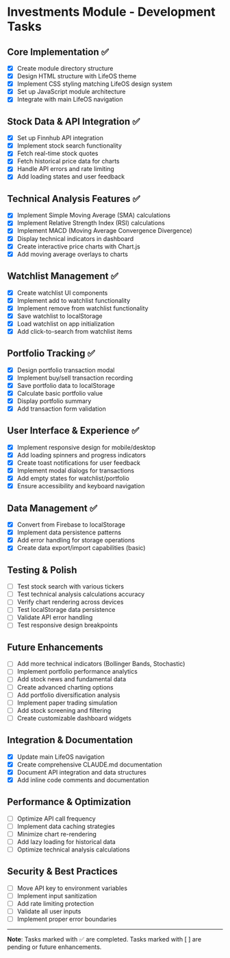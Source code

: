 # Investments Module - Development Tasks

## Core Implementation ✅
- [x] Create module directory structure
- [x] Design HTML structure with LifeOS theme
- [x] Implement CSS styling matching LifeOS design system
- [x] Set up JavaScript module architecture
- [x] Integrate with main LifeOS navigation

## Stock Data & API Integration ✅
- [x] Set up Finnhub API integration
- [x] Implement stock search functionality
- [x] Fetch real-time stock quotes
- [x] Fetch historical price data for charts
- [x] Handle API errors and rate limiting
- [x] Add loading states and user feedback

## Technical Analysis Features ✅
- [x] Implement Simple Moving Average (SMA) calculations
- [x] Implement Relative Strength Index (RSI) calculations  
- [x] Implement MACD (Moving Average Convergence Divergence)
- [x] Display technical indicators in dashboard
- [x] Create interactive price charts with Chart.js
- [x] Add moving average overlays to charts

## Watchlist Management ✅
- [x] Create watchlist UI components
- [x] Implement add to watchlist functionality
- [x] Implement remove from watchlist functionality
- [x] Save watchlist to localStorage
- [x] Load watchlist on app initialization
- [x] Add click-to-search from watchlist items

## Portfolio Tracking ✅
- [x] Design portfolio transaction modal
- [x] Implement buy/sell transaction recording
- [x] Save portfolio data to localStorage
- [x] Calculate basic portfolio value
- [x] Display portfolio summary
- [x] Add transaction form validation

## User Interface & Experience ✅
- [x] Implement responsive design for mobile/desktop
- [x] Add loading spinners and progress indicators
- [x] Create toast notifications for user feedback
- [x] Implement modal dialogs for transactions
- [x] Add empty states for watchlist/portfolio
- [x] Ensure accessibility and keyboard navigation

## Data Management ✅
- [x] Convert from Firebase to localStorage
- [x] Implement data persistence patterns
- [x] Add error handling for storage operations
- [x] Create data export/import capabilities (basic)

## Testing & Polish
- [ ] Test stock search with various tickers
- [ ] Test technical analysis calculations accuracy
- [ ] Verify chart rendering across devices
- [ ] Test localStorage data persistence
- [ ] Validate API error handling
- [ ] Test responsive design breakpoints

## Future Enhancements
- [ ] Add more technical indicators (Bollinger Bands, Stochastic)
- [ ] Implement portfolio performance analytics
- [ ] Add stock news and fundamental data
- [ ] Create advanced charting options
- [ ] Add portfolio diversification analysis
- [ ] Implement paper trading simulation
- [ ] Add stock screening and filtering
- [ ] Create customizable dashboard widgets

## Integration & Documentation
- [x] Update main LifeOS navigation
- [x] Create comprehensive CLAUDE.md documentation
- [x] Document API integration and data structures
- [x] Add inline code comments and documentation

## Performance & Optimization
- [ ] Optimize API call frequency
- [ ] Implement data caching strategies
- [ ] Minimize chart re-rendering
- [ ] Add lazy loading for historical data
- [ ] Optimize technical analysis calculations

## Security & Best Practices
- [ ] Move API key to environment variables
- [ ] Implement input sanitization
- [ ] Add rate limiting protection
- [ ] Validate all user inputs
- [ ] Implement proper error boundaries

---

**Note**: Tasks marked with ✅ are completed. Tasks marked with [ ] are pending or future enhancements.